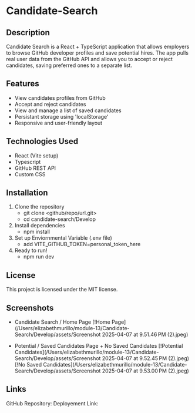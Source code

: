 # Candidate-Search

## Description
Candidate Search is a React + TypeScript application that allows employers to browse GitHub developer profiles and save potential hires. The app pulls real user data from the GitHub API and allows you to accept or reject candidates, saving preferred ones to a separate list.

## Features
* View candidates profiles from GitHub
* Accept and reject candidates
* View and manage a list of saved candidates
* Persistant storage using 'localStorage'
* Responsive and user-friendly layout

## Technologies Used
* React (Vite setup)
* Typescript
* GitHub REST API
* Custom CSS

## Installation
1. Clone the repository
    * git clone <github/repo/url.git>
    * cd candidate-search/Develop
2. Install dependencies
    * npm install
3. Set up Enviornmental Variable (.env file)
    * add VITE_GITHUB_TOKEN=personal_token_here
4. Ready to run!
    * npm run dev

## License
This project is licensed under the MIT license.

## Screenshots
* Candidate Search / Home Page
[!Home Page](/Users/elizabethmurillo/module-13/Candidate-Search/Develop/assets/Screenshot 2025-04-07 at 9.51.46 PM (2).jpeg)

* Potential / Saved Candidates Page + No Saved Candidates
[!Potential Candidates](/Users/elizabethmurillo/module-13/Candidate-Search/Develop/assets/Screenshot 2025-04-07 at 9.52.45 PM (2).jpeg)
[!No Saved Candidates](/Users/elizabethmurillo/module-13/Candidate-Search/Develop/assets/Screenshot 2025-04-07 at 9.53.00 PM (2).jpeg)

## Links
GitHub Repository: 
Deployement Link:
